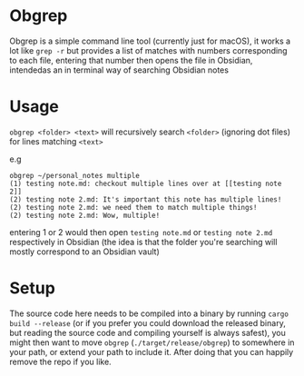 # Obgrep

Obgrep is a simple command line tool (currently just for macOS), it works a lot like `grep -r` but provides a list of matches with numbers corresponding to each file, entering that number then opens the file in Obsidian, intendedas an in terminal way of searching Obsidian notes

# Usage

`obgrep <folder> <text>` will recursively search `<folder>` (ignoring dot files) for lines matching `<text>`

e.g
```
obgrep ~/personal_notes multiple
(1) testing note.md: checkout multiple lines over at [[testing note 2]]
(2) testing note 2.md: It's important this note has multiple lines!
(2) testing note 2.md: we need them to match multiple things!
(2) testing note 2.md: Wow, multiple!
```

entering 1 or 2 would then open `testing note.md` or `testing note 2.md` respectively in Obsidian (the idea is that the folder you're searching will mostly correspond to an Obsidian vault)

# Setup
The source code here needs to be compiled into a binary by running `cargo build --release` (or if you prefer you could download the released binary, but reading the source code and compiling yourself is always safest), you might then want to move `obgrep` (`./target/release/obgrep`) to somewhere in your path, or extend your path to include it. After doing that you can happily remove the repo if you like.
